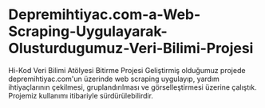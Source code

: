 # Depremihtiyac.com-a-Web-Scraping-Uygulayarak-Olusturdugumuz-Veri-Bilimi-Projesi
Hi-Kod Veri Bilimi Atölyesi Bitirme Projesi
Geliştirmiş olduğumuz projede depremihtiyac.com'un üzerinde web scraping uygulayıp, yardım ihtiyaçlarının çekilmesi, gruplandırılması ve görselleştirmesi üzerine çalıştık. Projemiz kullanımı itibariyle sürdürülebilirdir. 
